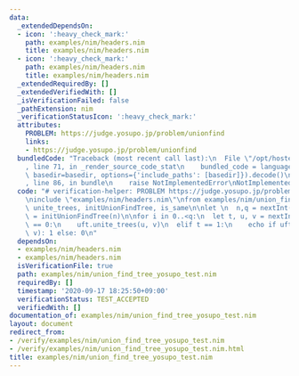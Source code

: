 ```yaml
---
data:
  _extendedDependsOn:
  - icon: ':heavy_check_mark:'
    path: examples/nim/headers.nim
    title: examples/nim/headers.nim
  - icon: ':heavy_check_mark:'
    path: examples/nim/headers.nim
    title: examples/nim/headers.nim
  _extendedRequiredBy: []
  _extendedVerifiedWith: []
  _isVerificationFailed: false
  _pathExtension: nim
  _verificationStatusIcon: ':heavy_check_mark:'
  attributes:
    PROBLEM: https://judge.yosupo.jp/problem/unionfind
    links:
    - https://judge.yosupo.jp/problem/unionfind
  bundledCode: "Traceback (most recent call last):\n  File \"/opt/hostedtoolcache/Python/3.10.2/x64/lib/python3.10/site-packages/onlinejudge_verify/documentation/build.py\"\
    , line 71, in _render_source_code_stat\n    bundled_code = language.bundle(stat.path,\
    \ basedir=basedir, options={'include_paths': [basedir]}).decode()\n  File \"/opt/hostedtoolcache/Python/3.10.2/x64/lib/python3.10/site-packages/onlinejudge_verify/languages/nim.py\"\
    , line 86, in bundle\n    raise NotImplementedError\nNotImplementedError\n"
  code: "# verification-helper: PROBLEM https://judge.yosupo.jp/problem/unionfind\n\
    \ninclude \"examples/nim/headers.nim\"\nfrom examples/nim/union_find_tree import\
    \ unite_trees, initUnionFindTree, is_same\n\nlet \n  n,q = nextInt()\nvar uft\
    \ = initUnionFindTree(n)\n\nfor i in 0..<q:\n  let t, u, v = nextInt()\n  if t\
    \ == 0:\n    uft.unite_trees(u, v)\n  elif t == 1:\n    echo if uft.is_same(u,\
    \ v): 1 else: 0\n"
  dependsOn:
  - examples/nim/headers.nim
  - examples/nim/headers.nim
  isVerificationFile: true
  path: examples/nim/union_find_tree_yosupo_test.nim
  requiredBy: []
  timestamp: '2020-09-17 18:25:50+09:00'
  verificationStatus: TEST_ACCEPTED
  verifiedWith: []
documentation_of: examples/nim/union_find_tree_yosupo_test.nim
layout: document
redirect_from:
- /verify/examples/nim/union_find_tree_yosupo_test.nim
- /verify/examples/nim/union_find_tree_yosupo_test.nim.html
title: examples/nim/union_find_tree_yosupo_test.nim
---
```


